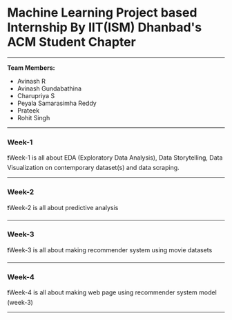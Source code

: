 # Machine Learning Project based Internship By IIT(ISM) Dhanbad's ACM Student Chapter

***
**Team Members:**
* Avinash R
* Avinash Gundabathina
* Charupriya S
* Peyala Samarasimha Reddy
* Prateek
* Rohit Singh
***
### Week-1
❗Week-1 is all about EDA (Exploratory Data Analysis), Data Storytelling, Data Visualization on
contemporary dataset(s) and data scraping.
***
### Week-2 
❗Week-2 is all about predictive analysis 
***
### Week-3 
❗Week-3 is all about making recommender system using movie datasets
***
### Week-4 
❗Week-4 is all about making web page using recommender system model (week-3)
***

